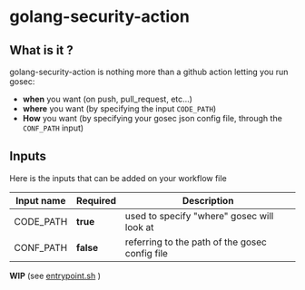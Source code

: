 # golang-security-action

## What is it ?

golang-security-action is nothing more than a github action letting you run gosec: 
* **when** you want (on push, pull_request, etc...)
* **where** you want (by specifying the input `CODE_PATH`)
* **How** you want (by specifying your gosec json config file, through the `CONF_PATH` input)

## Inputs

Here is the inputs that can be added on your workflow file

| Input name    | Required      | Description |
| ------------- | ------------- |-------------|
| CODE_PATH     | **true**     | used to specify "where" gosec will look at |
| CONF_PATH     | **false**     | referring to the path of the gosec config file|

**WIP** (see  [entrypoint.sh](https://github.com/Ynniss/golang-security-action/blob/master/entrypoint.sh) )
